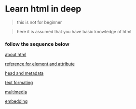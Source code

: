 # Learn html in deep

>this is not for beginner 

>here it is assumed that you have basic knowledge of html
### **follow the sequence below**

[about html](./learn_html/about_html.md)

[reference for element and attribute](./learn_html/html_reference.md)

[head and metadata](./learn_html/head_metadata.md)

[text formating](./learn_html/text_formating.md)

[multimedia](./learn_html/multimedia.md)

[embedding](./learn_html/embedding.md)